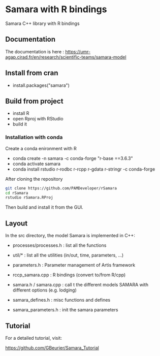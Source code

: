 # Samara with R bindings
Samara C++ library with R bindings

## Documentation

The documentation is here :
https://umr-agap.cirad.fr/en/research/scientific-teams/samara-model

## Install from cran

- install.packages("samara")

## Build from project

- install R 
- open Rproj with RStudio 
- build it 

### Installation with conda

Create a conda enironment with R 
- conda create -n samara -c conda-forge "r-base ==3.6.3"
- conda activate samara
- conda install rstudio r-rodbc r-rcpp r-gdata r-stringr -c conda-forge

After cloning the repository
```bash
git clone https://github.com/PAMDeveloper/rSamara
cd rSamara
rstudio rSamara.RProj
```

Then build and install it from the GUI.

## Layout

In the src directory, the model Samara is implemented in C++:
* processes/processes.h : list all the functions
* util/* : list all the utilities (in/out, time, parameters, ...)

* parameters.h : Parameter management of Artis framework
* rccp_samara.cpp : R bindings (convert to/from R/cpp)
* samara.h / samara.cpp : call t the different models SAMARA with different options (e.g. lodging)
* samara_defines.h : misc functions and defines
* samara_parameters.h : init the samara parameters

## Tutorial
For a detailed tutorial, visit: 

https://github.com/GBeurier/Samara_Tutorial
